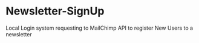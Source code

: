 # Newsletter-SignUp

Local Login system requesting to MailChimp API to register New Users to a newsletter
